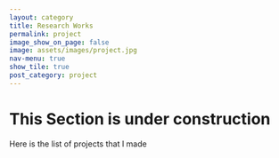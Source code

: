 ```yaml
---
layout: category
title: Research Works
permalink: project
image_show_on_page: false
image: assets/images/project.jpg
nav-menu: true
show_tile: true
post_category: project
---
```

<h1> This Section is under construction</h1>
Here is the list of projects that I made
